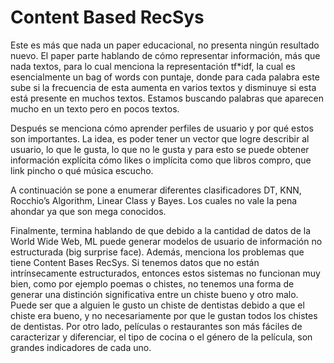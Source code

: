 # Content Based RecSys

Este es más que nada un paper educacional, no presenta ningún resultado nuevo. El paper parte hablando de cómo representar información, más que nada textos, para lo cual menciona la representación tf*idf, la cual es esencialmente un bag of words con puntaje, donde para cada palabra este sube si la frecuencia de esta aumenta en varios textos y disminuye si esta está presente en muchos textos. Estamos buscando palabras que aparecen mucho en un texto pero en pocos textos. 

Después se menciona cómo aprender perfiles de usuario y por qué estos son importantes. La idea, es poder tener un vector que logre describir al usuario, lo que le gusta, lo que no le gusta y para esto se puede obtener información explícita cómo likes o implícita como que libros compro, que link pincho o qué música escucho. 

A continuación se pone a enumerar diferentes clasificadores DT, KNN, Rocchio’s Algorithm, Linear Class y Bayes. Los cuales no vale la pena ahondar ya que son mega conocidos.

Finalmente, termina hablando de que debido a la cantidad de datos de la World Wide Web, ML puede generar modelos de usuario de información no estructurada (big surprise face). Además, menciona los problemas que tiene Content Bases RecSys. Si tenemos datos que no están intrínsecamente estructurados, entonces estos sistemas no funcionan muy bien, como por ejemplo poemas o chistes, no tenemos una forma de generar una distinción significativa entre un chiste bueno y otro malo. Puede ser que a alguien le gusto un chiste de dentistas debido a que el chiste era bueno, y no necesariamente por que le gustan todos los chistes de dentistas. Por otro lado, películas o restaurantes son más fáciles de caracterizar y diferenciar, el tipo de cocina o el género de la película, son grandes indicadores de cada uno.

